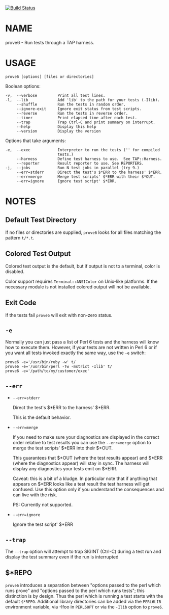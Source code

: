 [![Build Status](https://travis-ci.org/Leont/app-prove6.svg?branch=master)](https://travis-ci.org/Leont/app-prove6)

NAME
====

prove6 - Run tests through a TAP harness.

USAGE
=====

    prove6 [options] [files or directories]

Boolean options:

    -v,  --verbose         Print all test lines.
    -l,  --lib             Add 'lib' to the path for your tests (-Ilib).
         --shuffle         Run the tests in random order.
         --ignore-exit     Ignore exit status from test scripts.
         --reverse         Run the tests in reverse order.
         --timer           Print elapsed time after each test.
         --trap            Trap Ctrl-C and print summary on interrupt.
         --help            Display this help
         --version         Display the version

Options that take arguments:

    -e,  --exec            Interpreter to run the tests ('' for compiled
                           tests.)
         --harness         Define test harness to use.  See TAP::Harness.
         --reporter        Result reporter to use. See REPORTERS.
    -j,  --jobs            Run N test jobs in parallel (try 9.)
         --err=stderr      Direct the test's $*ERR to the harness' $*ERR.
         --err=merge       Merge test scripts' $*ERR with their $*OUT.
         --err=ignore      Ignore test script' $*ERR.

NOTES
=====

Default Test Directory
----------------------

If no files or directories are supplied, `prove6` looks for all files matching the pattern `t/*.t`.

Colored Test Output
-------------------

Colored test output is the default, but if output is not to a terminal, color is disabled.

Color support requires `Terminal::ANSIColor` on Unix-like platforms. If the necessary module is not installed colored output will not be available.

Exit Code
---------

If the tests fail `prove6` will exit with non-zero status.

`-e`
----

Normally you can just pass a list of Perl 6 tests and the harness will know how to execute them. However, if your tests are not written in Perl 6 or if you want all tests invoked exactly the same way, use the `-e` switch:

    prove6 -e='/usr/bin/ruby -w' t/
    prove6 -e='/usr/bin/perl -Tw -mstrict -Ilib' t/
    prove6 -e='/path/to/my/customer/exec'

`--err`
-------

  * `--err=stderr`

    Direct the test's $*ERR to the harness' $*ERR.

    This is the default behavior.

  * `--err=merge`

    If you need to make sure your diagnostics are displayed in the correct order relative to test results you can use the `--err=merge` option to merge the test scripts' $*ERR into their $*OUT.

    This guarantees that $*OUT (where the test results appear) and $*ERR (where the diagnostics appear) will stay in sync. The harness will display any diagnostics your tests emit on $*ERR.

    Caveat: this is a bit of a kludge. In particular note that if anything that appears on $*ERR looks like a test result the test harness will get confused. Use this option only if you understand the consequences and can live with the risk.

    PS: Currently not supported.

  * `--err=ignore`

    Ignore the test script' $*ERR

`--trap`
--------

The `--trap` option will attempt to trap SIGINT (Ctrl-C) during a test run and display the test summary even if the run is interrupted

$*REPO
------

`prove6` introduces a separation between "options passed to the perl which runs prove" and "options passed to the perl which runs tests"; this distinction is by design. Thus the perl which is running a test starts with the default `$*REPO`. Additional library directories can be added via the `PERL6LIB` environment variable, via -Ifoo in `PERL6OPT` or via the `-Ilib` option to `prove6`.

